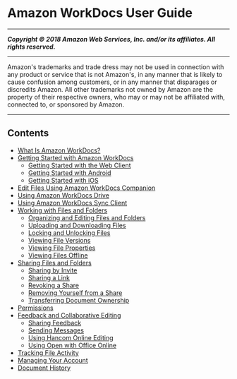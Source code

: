 # Amazon WorkDocs User Guide

-----
*****Copyright &copy; 2018 Amazon Web Services, Inc. and/or its affiliates. All rights reserved.*****

-----
Amazon's trademarks and trade dress may not be used in 
     connection with any product or service that is not Amazon's, 
     in any manner that is likely to cause confusion among customers, 
     or in any manner that disparages or discredits Amazon. All other 
     trademarks not owned by Amazon are the property of their respective
     owners, who may or may not be affiliated with, connected to, or 
     sponsored by Amazon.

-----
## Contents
+ [What Is Amazon WorkDocs?](what_is.md)
+ [Getting Started with Amazon WorkDocs](getting_started.md)
   + [Getting Started with the Web Client](web_client_help.md)
   + [Getting Started with Android](android_phone_client_help.md)
   + [Getting Started with iOS](iphone_client_help.md)
+ [Edit Files Using Amazon WorkDocs Companion](companion.md)
+ [Using Amazon WorkDocs Drive](workdocs_drive_help.md)
+ [Using Amazon WorkDocs Sync Client](sync_client_help.md)
+ [Working with Files and Folders](working-docs.md)
   + [Organizing and Editing Files and Folders](client_folders.md)
   + [Uploading and Downloading Files](client_add_files.md)
   + [Locking and Unlocking Files](client_lock_files.md)
   + [Viewing File Versions](client_file_versions.md)
   + [Viewing File Properties](file_props.md)
   + [Viewing Files Offline](view-offline.md)
+ [Sharing Files and Folders](share-docs.md)
   + [Sharing by Invite](share-invite.md)
   + [Sharing a Link](web_share_link.md)
   + [Revoking a Share](revoke_share.md)
   + [Removing Yourself from a Share](unshare_yourself.md)
   + [Transferring Document Ownership](transfer_owner.md)
+ [Permissions](permissions.md)
+ [Feedback and Collaborative Editing](collab-editing.md)
   + [Sharing Feedback](feedback.md)
   + [Sending Messages](client_message.md)
   + [Using Hancom Online Editing](hancom-online-edit.md)
   + [Using Open with Office Online](office-online.md)
+ [Tracking File Activity](activity_feed.md)
+ [Managing Your Account](manage_account.md)
+ [Document History](document_history.md)